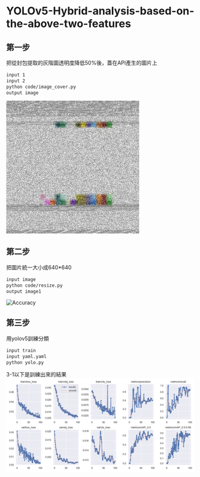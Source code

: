 ﻿# YOLOv5-Hybrid-analysis-based-on-the-above-two-features

## 第一步
把從封包提取的灰階圖透明度降低50%後，蓋在API產生的圖片上
```
input 1
input 2
python code/image_cover.py
output image
```
![Accuracy](/image/1clickdownload/dump_sorted_10_hex.png)

## 第二步
把圖片統一大小成640*640
```
input image
python code/resize.py
output image1
```
![Accuracy](/image1/1clickdownload/1(1).png)

## 第三步
用yolov5訓練分類
```
input train
input yaml.yaml
python yolo.py
```

3-1以下是訓練出來的結果
![Accuracy](output/yolov5s_experiment/results.png)

